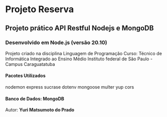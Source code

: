 # Projeto Reserva

## Projeto prático API Restful Nodejs e MongoDB

### Desenvolvido em Node.js (versão 20.10)

Projeto criado na disciplina Linguagem de Programação
Curso: Técnico de Informática Integrado ao Ensino Médio Instituto federal de São Paulo - Campus Caraguatatuba

#### Pacotes Utilizados

nodemon
express
sucrase
dotenv
mongoose
multer
yup
cors

#### Banco de Dados: MongoDB

Autor: **Yuri Matsumoto do Prado**